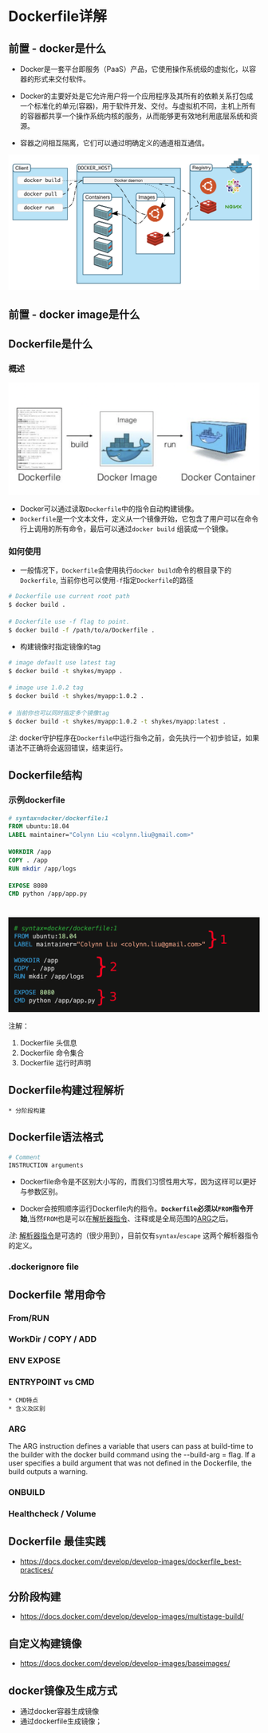 # Dockerfile详解

## 前置 - docker是什么
* Docker是一套平台即服务（PaaS）产品，它使用操作系统级的虚拟化，以容器的形式来交付软件。

* Docker的主要好处是它允许用户将一个应用程序及其所有的依赖关系打包成一个标准化的单元(容器)，用于软件开发、交付。与虚拟机不同，主机上所有的容器都共享一个操作系统内核的服务，从而能够更有效地利用底层系统和资源。
  
* 容器之间相互隔离，它们可以通过明确定义的通道相互通信。
  
![Image](./assets/docker-architecture.png)


## 前置 - docker image是什么

## Dockerfile是什么

### 概述
![Image](./assets/dockerfile01.png)

* Docker可以通过读取`Dockerfile`中的指令自动构建镜像。
* `Dockerfile`是一个文本文件，定义从一个镜像开始，它包含了用户可以在命令行上调用的所有命令，最后可以通过`docker build` 组装成一个镜像。
### 如何使用

* 一般情况下，`Dockerfile`会使用执行`docker build`命令的根目录下的`Dockerfile`, 当前你也可以使用`-f`指定`Dockerfile`的路径

```sh
# Dockerfile use current root path
$ docker build . 

# Dockerfile use -f flag to point.
$ docker build -f /path/to/a/Dockerfile .
```

* 构建镜像时指定镜像的tag
```sh
# image default use latest tag
$ docker build -t shykes/myapp .

# image use 1.0.2 tag
$ docker build -t shykes/myapp:1.0.2 .

# 当前你也可以同时指定多个镜像tag
$ docker build -t shykes/myapp:1.0.2 -t shykes/myapp:latest .
```

_注_: docker守护程序在`Dockerfile`中运行指令之前，会先执行一个初步验证，如果语法不正确将会返回错误，结束运行。

## Dockerfile结构

### 示例dockerfile

```dockerfile
# syntax=docker/dockerfile:1
FROM ubuntu:18.04
LABEL maintainer="Colynn Liu <colynn.liu@gmail.com>"

WORKDIR /app
COPY . /app
RUN mkdir /app/logs

EXPOSE 8080
CMD python /app/app.py
```
#

![Image](./assets/dockerfile02.png)

注解：
1. Dockerfile 头信息
2. Dockerfile 命令集合
3. Dockerfile 运行时声明

## Dockerfile构建过程解析
    * 分阶段构建 

## Dockerfile语法格式

```Dockerfile
# Comment
INSTRUCTION arguments
```

* Dockerfile命令是不区别大小写的，而我们习惯性用大写，因为这样可以更好与参数区别。

* Docker会按照顺序运行Dockerfile内的指令。__`Dockerfile`必须以`FROM`指令开始__,当然`FROM`也是可以在[解析器指令](https://docs.docker.com/engine/reference/builder/#parser-directives)、注释或是全局范围的[ARG](https://docs.docker.com/engine/reference/builder/#arg)之后。

_注_: [解析器指令](https://docs.docker.com/engine/reference/builder/#parser-directives)是可选的（很少用到），目前仅有`syntax`/`escape` 这两个解析器指令的定义。


### .dockerignore file


##  Dockerfile 常用命令

### From/RUN

### WorkDir / COPY / ADD 

### ENV EXPOSE 

### ENTRYPOINT vs CMD 
    * CMD特点
    * 含义及区别


### ARG
The ARG instruction defines a variable that users can pass at build-time to the builder with the docker build command using the --build-arg <varname>=<value> flag. If a user specifies a build argument that was not defined in the Dockerfile, the build outputs a warning.

### ONBUILD

### Healthcheck  /  Volume

## Dockerfile 最佳实践
* https://docs.docker.com/develop/develop-images/dockerfile_best-practices/


## 分阶段构建
* https://docs.docker.com/develop/develop-images/multistage-build/


## 自定义构建镜像
* https://docs.docker.com/develop/develop-images/baseimages/


## docker镜像及生成方式
  * 通过docker容器生成镜像
  * 通过dockerfile生成镜像；